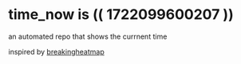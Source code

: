 # time_now is (( 1722099600207 ))

an automated repo that shows the currnent time

inspired by [breakingheatmap](https://github.com/breakingheatmap/breakingheatmap)